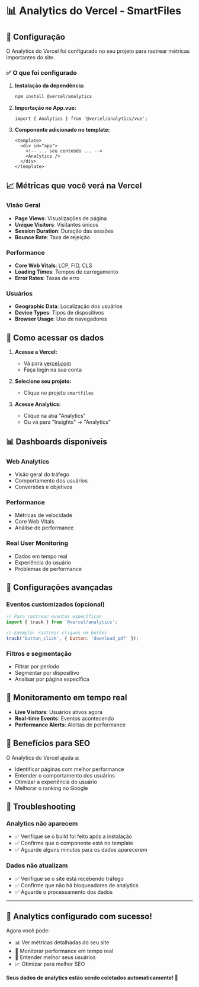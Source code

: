 # 📊 Analytics do Vercel - SmartFiles

## 🎯 Configuração

O Analytics do Vercel foi configurado no seu projeto para rastrear métricas importantes do site.

### ✅ O que foi configurado

1. **Instalação da dependência:**
   ```bash
   npm install @vercel/analytics
   ```

2. **Importação no App.vue:**
   ```vue
   import { Analytics } from '@vercel/analytics/vue';
   ```

3. **Componente adicionado no template:**
   ```vue
   <template>
     <div id="app">
       <!-- ... seu conteúdo ... -->
       <Analytics />
     </div>
   </template>
   ```

## 📈 Métricas que você verá na Vercel

### Visão Geral
- **Page Views**: Visualizações de página
- **Unique Visitors**: Visitantes únicos
- **Session Duration**: Duração das sessões
- **Bounce Rate**: Taxa de rejeição

### Performance
- **Core Web Vitals**: LCP, FID, CLS
- **Loading Times**: Tempos de carregamento
- **Error Rates**: Taxas de erro

### Usuários
- **Geographic Data**: Localização dos usuários
- **Device Types**: Tipos de dispositivos
- **Browser Usage**: Uso de navegadores

## 🚀 Como acessar os dados

1. **Acesse a Vercel:**
   - Vá para [vercel.com](https://vercel.com)
   - Faça login na sua conta

2. **Selecione seu projeto:**
   - Clique no projeto `smartfiles`

3. **Acesse Analytics:**
   - Clique na aba "Analytics"
   - Ou vá para "Insights" → "Analytics"

## 📊 Dashboards disponíveis

### Web Analytics
- Visão geral do tráfego
- Comportamento dos usuários
- Conversões e objetivos

### Performance
- Métricas de velocidade
- Core Web Vitals
- Análise de performance

### Real User Monitoring
- Dados em tempo real
- Experiência do usuário
- Problemas de performance

## 🔧 Configurações avançadas

### Eventos customizados (opcional)
```javascript
// Para rastrear eventos específicos
import { track } from '@vercel/analytics';

// Exemplo: rastrear cliques em botões
track('button_click', { button: 'download_pdf' });
```

### Filtros e segmentação
- Filtrar por período
- Segmentar por dispositivo
- Analisar por página específica

## 📱 Monitoramento em tempo real

- **Live Visitors**: Usuários ativos agora
- **Real-time Events**: Eventos acontecendo
- **Performance Alerts**: Alertas de performance

## 🎯 Benefícios para SEO

O Analytics do Vercel ajuda a:
- Identificar páginas com melhor performance
- Entender o comportamento dos usuários
- Otimizar a experiência do usuário
- Melhorar o ranking no Google

## 🚨 Troubleshooting

### Analytics não aparecem
- ✅ Verifique se o build foi feito após a instalação
- ✅ Confirme que o componente está no template
- ✅ Aguarde alguns minutos para os dados aparecerem

### Dados não atualizam
- ✅ Verifique se o site está recebendo tráfego
- ✅ Confirme que não há bloqueadores de analytics
- ✅ Aguarde o processamento dos dados

---

## 🎉 Analytics configurado com sucesso!

Agora você pode:
- 📊 Ver métricas detalhadas do seu site
- 🚀 Monitorar performance em tempo real
- 👥 Entender melhor seus usuários
- 📈 Otimizar para melhor SEO

**Seus dados de analytics estão sendo coletados automaticamente! 🚀**

